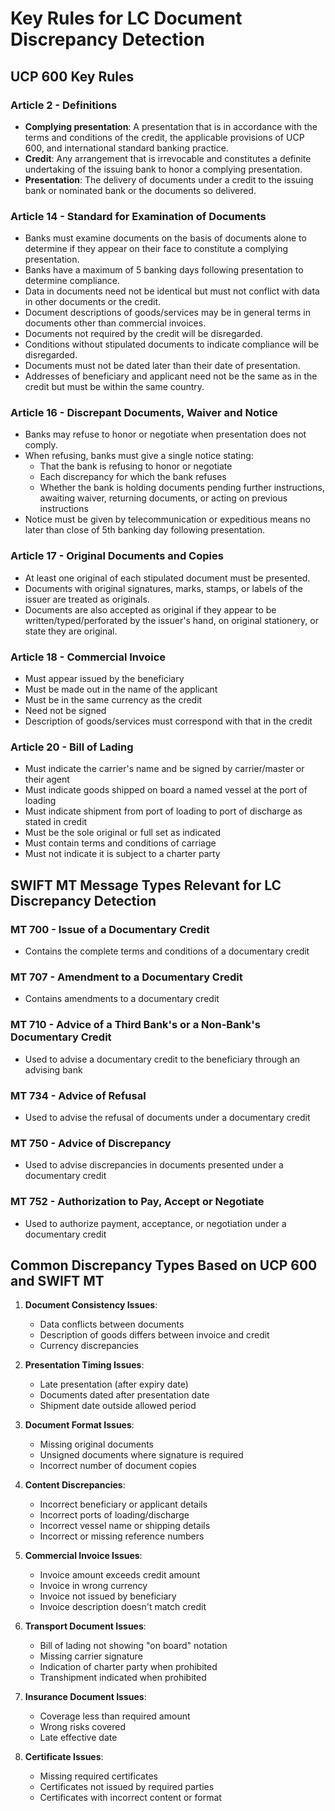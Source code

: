 # Key Rules for LC Document Discrepancy Detection

## UCP 600 Key Rules

### Article 2 - Definitions
- **Complying presentation**: A presentation that is in accordance with the terms and conditions of the credit, the applicable provisions of UCP 600, and international standard banking practice.
- **Credit**: Any arrangement that is irrevocable and constitutes a definite undertaking of the issuing bank to honor a complying presentation.
- **Presentation**: The delivery of documents under a credit to the issuing bank or nominated bank or the documents so delivered.

### Article 14 - Standard for Examination of Documents
- Banks must examine documents on the basis of documents alone to determine if they appear on their face to constitute a complying presentation.
- Banks have a maximum of 5 banking days following presentation to determine compliance.
- Data in documents need not be identical but must not conflict with data in other documents or the credit.
- Document descriptions of goods/services may be in general terms in documents other than commercial invoices.
- Documents not required by the credit will be disregarded.
- Conditions without stipulated documents to indicate compliance will be disregarded.
- Documents must not be dated later than their date of presentation.
- Addresses of beneficiary and applicant need not be the same as in the credit but must be within the same country.

### Article 16 - Discrepant Documents, Waiver and Notice
- Banks may refuse to honor or negotiate when presentation does not comply.
- When refusing, banks must give a single notice stating:
  - That the bank is refusing to honor or negotiate
  - Each discrepancy for which the bank refuses
  - Whether the bank is holding documents pending further instructions, awaiting waiver, returning documents, or acting on previous instructions
- Notice must be given by telecommunication or expeditious means no later than close of 5th banking day following presentation.

### Article 17 - Original Documents and Copies
- At least one original of each stipulated document must be presented.
- Documents with original signatures, marks, stamps, or labels of the issuer are treated as originals.
- Documents are also accepted as original if they appear to be written/typed/perforated by the issuer's hand, on original stationery, or state they are original.

### Article 18 - Commercial Invoice
- Must appear issued by the beneficiary
- Must be made out in the name of the applicant
- Must be in the same currency as the credit
- Need not be signed
- Description of goods/services must correspond with that in the credit

### Article 20 - Bill of Lading
- Must indicate the carrier's name and be signed by carrier/master or their agent
- Must indicate goods shipped on board a named vessel at the port of loading
- Must indicate shipment from port of loading to port of discharge as stated in credit
- Must be the sole original or full set as indicated
- Must contain terms and conditions of carriage
- Must not indicate it is subject to a charter party

## SWIFT MT Message Types Relevant for LC Discrepancy Detection

### MT 700 - Issue of a Documentary Credit
- Contains the complete terms and conditions of a documentary credit

### MT 707 - Amendment to a Documentary Credit
- Contains amendments to a documentary credit

### MT 710 - Advice of a Third Bank's or a Non-Bank's Documentary Credit
- Used to advise a documentary credit to the beneficiary through an advising bank

### MT 734 - Advice of Refusal
- Used to advise the refusal of documents under a documentary credit

### MT 750 - Advice of Discrepancy
- Used to advise discrepancies in documents presented under a documentary credit

### MT 752 - Authorization to Pay, Accept or Negotiate
- Used to authorize payment, acceptance, or negotiation under a documentary credit

## Common Discrepancy Types Based on UCP 600 and SWIFT MT

1. **Document Consistency Issues**:
   - Data conflicts between documents
   - Description of goods differs between invoice and credit
   - Currency discrepancies

2. **Presentation Timing Issues**:
   - Late presentation (after expiry date)
   - Documents dated after presentation date
   - Shipment date outside allowed period

3. **Document Format Issues**:
   - Missing original documents
   - Unsigned documents where signature is required
   - Incorrect number of document copies

4. **Content Discrepancies**:
   - Incorrect beneficiary or applicant details
   - Incorrect ports of loading/discharge
   - Incorrect vessel name or shipping details
   - Incorrect or missing reference numbers

5. **Commercial Invoice Issues**:
   - Invoice amount exceeds credit amount
   - Invoice in wrong currency
   - Invoice not issued by beneficiary
   - Invoice description doesn't match credit

6. **Transport Document Issues**:
   - Bill of lading not showing "on board" notation
   - Missing carrier signature
   - Indication of charter party when prohibited
   - Transhipment indicated when prohibited

7. **Insurance Document Issues**:
   - Coverage less than required amount
   - Wrong risks covered
   - Late effective date

8. **Certificate Issues**:
   - Missing required certificates
   - Certificates not issued by required parties
   - Certificates with incorrect content or format
